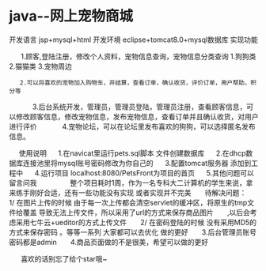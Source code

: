 # java--网上宠物商城
开发语言 jsp+mysql+html
开发环境 eclipse+tomcat8.0+mysql数据库
实现功能

     
       1.顾客,登陆注册，修改个人资料，宠物信息查询，宠物信息分类查询 1.狗狗类 2.猫猫类 3.宠物周边
       
       2.可以将喜欢的宠物加入购物车，并结算，查看订单，确认收货，评价订单，用户帮助，积分等
       
       3.后台系统开发，管理员，管理员登陆，管理员注册，查看顾客信息，可以修改顾客信息，修改宠物信息，发布宠物信息，查看订单并且确认收货，对用户进行评价
       
       4.宠物论坛，可以在论坛里发布喜欢的狗狗，可以选择匿名发布信息。
       
      使用说明
      1.在navicat里运行pets.sql脚本 文件创建数据库
      2.在dhcp数据库连接池里将mysql账号密码修改为你自己的
      3.配置tomcat服务器 添加到工程中
      4.运行项目 localhost:8080/PetsFront为项目的首页
      5.其他问题可以留言问我
            
      整个项目耗时1周，作为一名专科大二计算机的学生来说，拿来练手刚好合适，还有一些功能没有实现 或者实现并不完美
       待解决问题：
       
       1/ 在图片上传的时候 由于每一次上传都会清空servlet的缓冲区，将原生的tmp文件给覆盖 导致无法上传文件，所以采用了url的方式来保存商品图片
       ,以后会考虑采用七牛云+ueditor的方式上传文件
       
       2/ 在密码登陆的时候 没有采用MD5的方式来保存密码 。等等一系列 大家都可以去优化 做的更好
       
       3.后台管理员账号密码都是admin
      
       4.商品页面做的不是很美，希望可以做的更好
       
       喜欢的话别忘了给个star哦~

